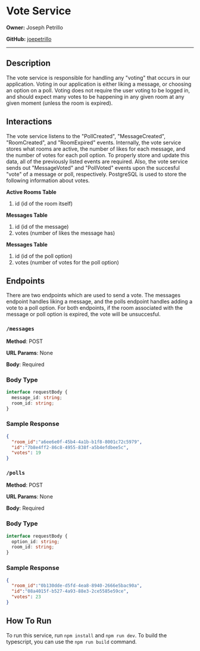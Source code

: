 # Vote Service

**Owner:** Joseph Petrillo

**GitHub:** [joepetrillo](https://github.com/joepetrillo)

---

## Description

The vote service is responsible for handling any "voting" that occurs in our application. Voting in our application is either liking a message, or choosing an option on a poll. Voting does not require the user voting to be logged in, and should expect many votes to be happening in any given room at any given moment (unless the room is expired).

## Interactions

The vote service listens to the "PollCreated", "MessageCreated", "RoomCreated", and "RoomExpired" events. Internally, the vote service stores what rooms are active, the number of likes for each message, and the number of votes for each poll option. To properly store and update this data, all of the previously listed events are required. Also, the vote service sends out "MessageVoted" and "PollVoted" events upon the succesful "vote" of a message or poll, respectively. PostgreSQL is used to store the following information about votes.

**Active Rooms Table**

1. id (id of the room itself)

**Messages Table**

1. id (id of the message)
2. votes (number of likes the message has)

**Messages Table**

1. id (id of the poll option)
2. votes (number of votes for the poll option)

## Endpoints

There are two endpoints which are used to send a vote. The messages endpoint handles liking a message, and the polls endpoint handles adding a vote to a poll option. For both endpoints, if the room associated with the message or poll option is expired, the vote will be unsuccesful.

### `/messages`

**Method**: POST

**URL Params**: None

**Body**: Required

### Body Type

```typescript
interface requestBody {
  message_id: string;
  room_id: string;
}
```

### Sample Response

```JSON
{
  "room_id":"a6ee6e0f-45b4-4a1b-b1f8-8001c72c5979",
  "id":"7b8e4ff2-86c8-4955-838f-a5b4efdbee5c",
  "votes": 19
}
```

### `/polls`

**Method**: POST

**URL Params**: None

**Body**: Required

### Body Type

```typescript
interface requestBody {
  option_id: string;
  room_id: string;
}
```

### Sample Response

```JSON
{
  "room_id":"0b130dde-d5fd-4ea8-8940-2666e5bac90a",
  "id":"08a4015f-b527-4a93-88e3-2ce5585e59ce",
  "votes": 23
}
```

## How To Run

To run this service, run `npm install` and `npm run dev`. To build the typescript, you can use the `npm run build` command.
